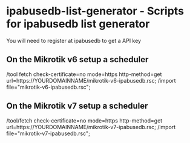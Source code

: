 # ipabusedb-list-generator - Scripts for ipabusedb list generator
You will need to register at ipabusedb to get a API key
## On the Mikrotik v6 setup a scheduler 
/tool fetch check-certificate=no  mode=https http-method=get url=https://YOURDOMAINNAME/mikrotik-v6-ipabusedb.rsc; /import file="mikrotik-v6-ipabusedb.rsc";
## On the Mikrotik v7 setup a scheduler
/tool/fetch check-certificate=no  mode=https http-method=get url=https://YOURDOMAINNAME/mikrotik-v7-ipabusedb.rsc; /import file="mikrotik-v7-ipabusedb.rsc";
 
